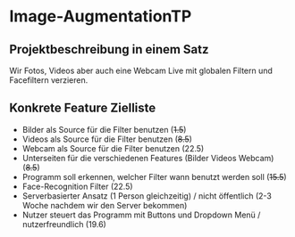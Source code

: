 # Image-AugmentationTP

## Projektbeschreibung in einem Satz
Wir Fotos, Videos aber auch eine Webcam Live mit globalen Filtern und Facefiltern verzieren.

## Konkrete Feature Zielliste
- Bilder als Source für die Filter benutzen (~~1.5~~)
- Videos als Source für die Filter benutzen (~~8.5~~)
- Webcam als Source für die Filter benutzen (22.5)
- Unterseiten für die verschiedenen Features (Bilder Videos Webcam) (~~8.5~~)
- Programm soll erkennen, welcher Filter wann benutzt werden soll (~~15.5~~)
- Face-Recognition Filter (22.5)
- Serverbasierter Ansatz (1 Person gleichzeitig) / nicht öffentlich (2-3 Woche nachdem wir den Server bekommen) 
- Nutzer steuert das Programm mit Buttons und Dropdown Menü / nutzerfreundlich (19.6)
